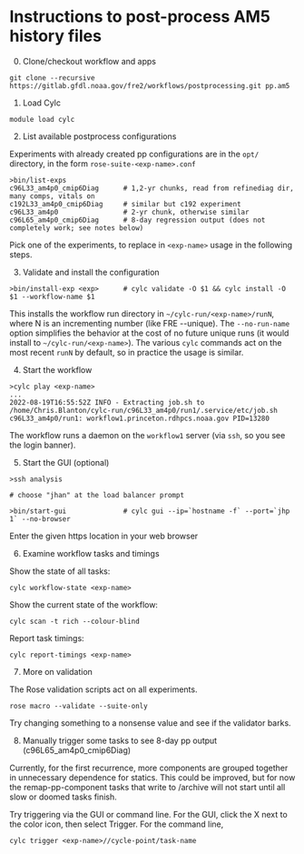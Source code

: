 # Instructions to post-process AM5 history files

0. Clone/checkout workflow and apps

```
git clone --recursive https://gitlab.gfdl.noaa.gov/fre2/workflows/postprocessing.git pp.am5
```

1. Load Cylc

```
module load cylc
```

2. List available postprocess configurations

Experiments with already created pp configurations are in the `opt/` directory, in the form `rose-suite-<exp-name>.conf`

```
>bin/list-exps
c96L33_am4p0_cmip6Diag      # 1,2-yr chunks, read from refinediag dir, many comps, vitals on
c192L33_am4p0_cmip6Diag     # similar but c192 experiment
c96L33_am4p0                # 2-yr chunk, otherwise similar
c96L65_am4p0_cmip6Diag      # 8-day regression output (does not completely work; see notes below)
```

Pick one of the experiments, to replace in `<exp-name>` usage in the following steps.

3. Validate and install the configuration

```
>bin/install-exp <exp>      # cylc validate -O $1 && cylc install -O $1 --workflow-name $1

```
This installs the workflow run directory in `~/cylc-run/<exp-name>/runN`, where N is an incrementing number (like FRE --unique).
The `--no-run-name` option simplifies the behavior at the cost of no future unique runs (it would install to `~/cylc-run/<exp-name>`). The various `cylc` commands act on the most recent `runN` by default, so in practice the usage is similar.


4. Start the workflow

```
>cylc play <exp-name>
...
2022-08-19T16:55:52Z INFO - Extracting job.sh to /home/Chris.Blanton/cylc-run/c96L33_am4p0/run1/.service/etc/job.sh
c96L33_am4p0/run1: workflow1.princeton.rdhpcs.noaa.gov PID=13280
```

The workflow runs a daemon on the `workflow1` server (via `ssh`, so you see the login banner).


5. Start the GUI (optional)
```
>ssh analysis

# choose "jhan" at the load balancer prompt

>bin/start-gui              # cylc gui --ip=`hostname -f` --port=`jhp 1` --no-browser
```

Enter the given https location in your web browser


6. Examine workflow tasks and timings

Show the state of all tasks:
```
cylc workflow-state <exp-name>
```

Show the current state of the workflow:
```
cylc scan -t rich --colour-blind
```
Report task timings:
```
cylc report-timings <exp-name>
```

7. More on validation

The Rose validation scripts act on all experiments.

```
rose macro --validate --suite-only
```

Try changing something to a nonsense value and see if the validator barks.

8. Manually trigger some tasks to see 8-day pp output (c96L65_am4p0_cmip6Diag)

Currently, for the first recurrence, more components are grouped together in unnecessary dependence for statics.
This could be improved, but for now the remap-pp-component tasks that write to /archive will not start until all
slow or doomed tasks finish.

Try triggering via the GUI or command line. For the GUI, click the X next to the color icon, then select Trigger.
For the command line,

```
cylc trigger <exp-name>//cycle-point/task-name
```

